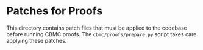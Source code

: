 Patches for Proofs
==================

This directory contains patch files that must be applied to the codebase
before running CBMC proofs. The `cbmc/proofs/prepare.py` script takes
care applying these patches.
